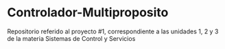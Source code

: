 # Controlador-Multiproposito
Repositorio referido al proyecto #1, correspondiente a las unidades 1, 2 y 3 de la materia Sistemas de Control y Servicios

